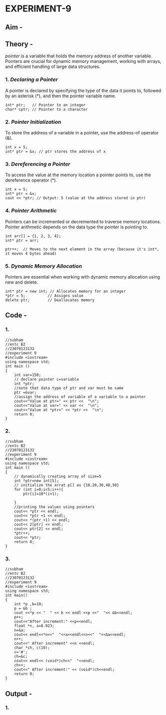 # EXPERIMENT-9

## Aim -


## Theory -
*pointer* is a variable that holds the memory address of another variable.<br>
Pointers are crucial for dynamic memory management, working with arrays, and efficient handling of large data structures.

### 1. *Declaring a Pointer*
A pointer is declared by specifying the type of the data it points to, followed by an asterisk (*), and then the pointer variable name.

```
int* ptr;   // Pointer to an integer
char* cptr; // Pointer to a character
```

### 2. *Pointer Initialization*
To store the address of a variable in a pointer, use the address-of operator (&).

```
int x = 5;
int* ptr = &x; // ptr stores the address of x
```

### 3. *Dereferencing a Pointer*
To access the value at the memory location a pointer points to, use the dereference operator (*).

```
int x = 5;
int* ptr = &x;
cout << *ptr; // Output: 5 (value at the address stored in ptr)
```

### 4. *Pointer Arithmetic*
Pointers can be incremented or decremented to traverse memory locations. Pointer arithmetic depends on the data type the pointer is pointing to.

```
int arr[] = {1, 2, 3, 4};
int* ptr = arr;

ptr++;  // Moves to the next element in the array (because it's int*, it moves 4 bytes ahead)
```

### 5. *Dynamic Memory Allocation*
Pointers are essential when working with dynamic memory allocation using new and delete.

```
int* ptr = new int; // Allocates memory for an integer
*ptr = 5;          // Assigns value
delete ptr;        // Deallocates memory
```

## Code -
### 1.
```
//subham
//entc B2
//23070123132
//experiment 9
#include <iostream>
using namespace std;
int main ()
{
    int var=150;
    // declare pointer c=variable
    int *ptr;
    //note that data type of ptr and var must be same
    ptr =&var;
    //assign the address of variable of a variable to a pointer 
    cout<<"Value at ptr=" << ptr <<  "\n";
    cout<<"Value at var=" << var <<  "\n";
    cout<<"Value at *ptr=" << *ptr <<  "\n";
    return 0;
}
```

### 2.
```
//subham
//entc B2
//23070123132
//experiment 9
#include <iostream>
using namespace std;
int main () 
{
    // dynamically creating array of size=5
    int *ptr=new int[5];
    // initialize the arrat p[] as {10,20,30,40,50}
    for (int i=0;i<5;i++){
        ptr[i]=10*(i+1);

    }
    //printing the values using pointers
    cout<< *ptr << endl;
    cout<< *ptr +1 << endl;
    cout<< *(ptr +1) << endl;   
    cout<< 2[ptr] << endl; 
    cout<< ptr[2] << endl; 
    *ptr++;
    cout<< *ptr;
    return 0;
}
```

### 3.
```
//subham
//entc B2
//23070123132
//experiment 9
#include <iostream>
using namespace std;
int main()
{
    int *p ,b=10;
    p = &b ;
    cout <<*p << "  " << b << endl <<p <<"  "<< &b<<endl;
    p++;
    cout<<"After increment:" <<p<<endl;
    float *n, a=8.923;
    n=&a;
    cout<< endl<<*n<<"  "<<a<<endl<<n<<"  "<<&a<<endl;
    n++;
    cout<<" After increment" <<n <<endl;
    char *ch, c(10);
    c='#';
    ch=&c;
    cout<< endl<< (void*)ch<<"  "<<endl;
    ch++;
    cout<<" After increment:" << (void*)ch<<endl;
    return 0;
}
```

## Output -
### 1.
